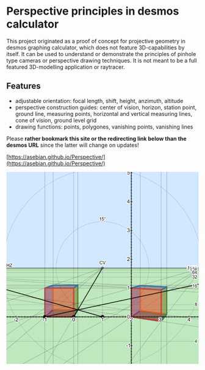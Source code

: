 # Perspective principles in desmos calculator

This project originated as a proof of concept for projective geometry in desmos graphing calculator, which does not feature 3D-capabilities by itself. It can be used to understand or demonstrate the principles of pinhole type cameras or perspective drawing techniques. It is not meant to be a full featured 3D-modelling application or raytracer. 

## Features
* adjustable orientation: focal length, shift, height, anzimuth, altitude
* perspective construction guides: center of vision, horizon, station point, ground line, measuring points, horizontal and vertical measuring lines, cone of vision, ground level grid
* drawing functions: points, polygones, vanishing points, vanishing lines

Please **rather bookmark this site or the redirecting link below than the desmos URL** since the latter will change on updates!

[https://asebian.github.io/Perspective/](https://asebian.github.io/Perspective/)

![screenshot](perspective.png)

